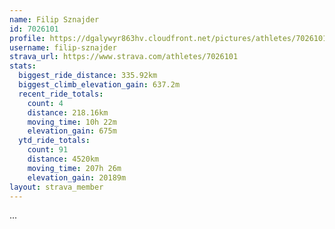 ```yaml
---
name: Filip Sznajder
id: 7026101
profile: https://dgalywyr863hv.cloudfront.net/pictures/athletes/7026101/2123836/18/large.jpg
username: filip-sznajder
strava_url: https://www.strava.com/athletes/7026101
stats:
  biggest_ride_distance: 335.92km
  biggest_climb_elevation_gain: 637.2m
  recent_ride_totals:
    count: 4
    distance: 218.16km
    moving_time: 10h 22m
    elevation_gain: 675m
  ytd_ride_totals:
    count: 91
    distance: 4520km
    moving_time: 207h 26m
    elevation_gain: 20189m
layout: strava_member
--- 
```

...
